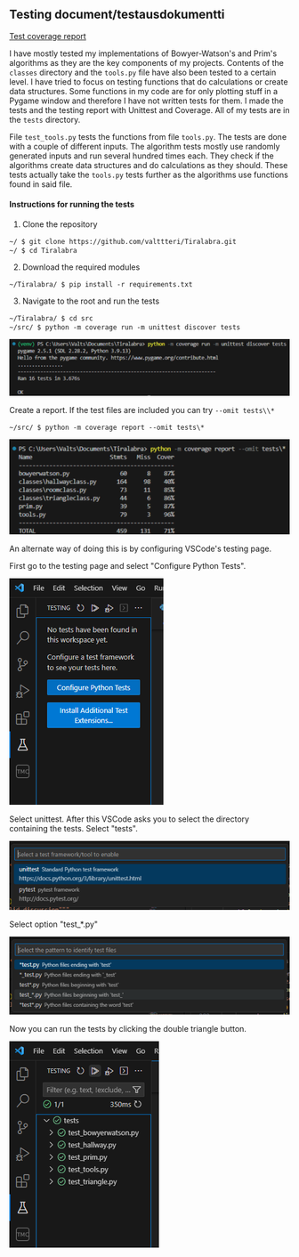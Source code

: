 ## Testing document/testausdokumentti

[Test coverage report](https://valttteri.github.io/)

I have mostly tested my implementations of Bowyer-Watson's and Prim's algorithms as they are the key components of my projects. Contents of the ``classes`` directory
and the ``tools.py`` file have also been tested to a certain level. I have tried to focus on testing functions that do calculations or create data structures. Some functions in my code are for only plotting stuff in a Pygame window and therefore I have not written tests for them. 
I made the tests and the testing report with Unittest and Coverage. All of my tests are in the ``tests`` directory. 

File ``test_tools.py`` tests the functions from file ``tools.py``. The tests are done with a couple of
different inputs. The algorithm tests mostly use randomly generated inputs and run several hundred times each.
They check if the algorithms create data structures and do calculations as they should.
These tests actually take the ``tools.py`` tests further as the algorithms use functions found in said file.

#### Instructions for running the tests

1. Clone the repository
```
~/ $ git clone https://github.com/valttteri/Tiralabra.git
~/ $ cd Tiralabra 
```
2. Download the required modules
```
~/Tiralabra/ $ pip install -r requirements.txt
```

3. Navigate to the root and run the tests
```
~/Tiralabra/ $ cd src
~/src/ $ python -m coverage run -m unittest discover tests
```
![title](images/vscode5.png)

Create a report. If the test files are included you can try ``--omit tests\\*``
```
~/src/ $ python -m coverage report --omit tests\*
```

![title](images/vscode7.png)

An alternate way of doing this is by configuring VSCode's testing page.

First go to the testing page and select "Configure Python Tests".

![title](images/vscode1.png)

Select unittest. After this VSCode asks you to select the directory containing the tests. Select "tests".

![title](images/vscode2.png)

Select option "test_*.py"

![title](images/vscode3.png)

Now you can run the tests by clicking the double triangle button.

![title](images/vscode4.png)


